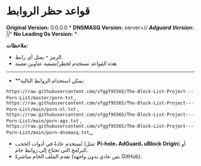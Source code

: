 # قواعد حظر الروابط

**Original Version:** 0.0.0.0 *
**DNSMASQ Version:** server=/*/
**Adguard Version:** ||*^
**No Leading 0s Version:** *

**ملاحظات:**
- الرمز `*` يمثل أي رابط.
- هذه القواعد تستخدم لحظر/تصفية عناوين معينة.
-------

- **يمكن استخدام الروابط التالية:
     
`https://raw.githubusercontent.com/vfggf95565/The-Block-List-Project---Porn-List/master/porn.txt` ,
`https://raw.githubusercontent.com/vfggf95565/The-Block-List-Project---Porn-List/main/porn-nl.txt` ,
`https://raw.githubusercontent.com/vfggf95565/The-Block-List-Project---Porn-List/main/porn-ags.txt` ,
`https://raw.githubusercontent.com/vfggf95565/The-Block-List-Project---Porn-List/main/porn-dnsmasq.txt`_,

- تُستخدم عادةً في أدوات الحجب (مثل: **Pi-hole، AdGuard، uBlock Origin**) أو البرامج التي تحتاج إلى روابط خام.
- تقدم الملف الخام مباشرةً (نص عادي بدون واجهة GitHub).
     
